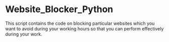 # Website_Blocker_Python
This script contains the code on blocking particular websites which you want to avoid during your working hours so that you can perform effectively during your work.
